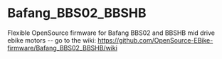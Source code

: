 # Bafang_BBS02_BBSHB
Flexible OpenSource firmware for Bafang BBS02 and BBSHB mid drive ebike motors -- go to the wiki: https://github.com/OpenSource-EBike-firmware/Bafang_BBS02_BBSHB/wiki
